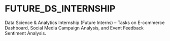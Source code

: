 # FUTURE_DS_INTERNSHIP
Data Science &amp; Analytics Internship (Future Interns) – Tasks on E-commerce Dashboard, Social Media Campaign Analysis, and Event Feedback Sentiment Analysis.
